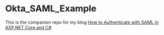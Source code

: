 # Okta_SAML_Example

This is the companion repo for my blog [How to Authenticate with SAML in ASP.NET Core and C#](https://developer.okta.com/blog/2020/10/23/how-to-authenticate-with-saml-in-aspnet-core-and-csharp)
